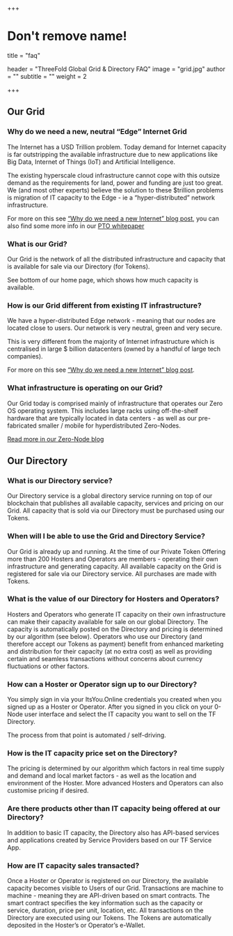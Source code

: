 +++
# Don't remove name!
title = "faq"

header = "ThreeFold Global Grid & Directory FAQ"
image = "grid.jpg"
author = ""
subtitle = ""
weight = 2

+++


## Our Grid

### Why do we need a new, neutral “Edge” Internet Grid

The Internet has a USD Trillion problem. Today demand for Internet capacity is far outstripping the available infrastructure due to new applications like Big Data, Internet of Things (IoT) and Artificial Intelligence.

The existing hyperscale cloud infrastructure cannot cope with this outsize demand as the requirements for land, power and funding are just too great. We (and most other experts) believe the solution to these $trillion problems is migration of IT capacity to the Edge - ie a “hyper-distributed” network infrastructure.

For more on this see [“Why do we need a new Internet” blog post](/information/need-for-new-neutral-internet/), you can also find some more info in our [PTO whitepaper](http://tiny.cc/tf_whitepaper_pto)

### What is our Grid?

Our Grid is the network of all the distributed infrastructure and capacity that is available for sale via our Directory (for Tokens).

See bottom of our home page, which shows how much capacity is available.

### How is our Grid different from existing IT infrastructure?

We have a hyper-distributed Edge network - meaning that our nodes are located close to users. Our network is very neutral, green and very secure.

This is very different from the majority of Internet infrastructure which is centralised in large $ billion datacenters (owned by a handful of large tech companies).

For more on this see [“Why do we need a new Internet” blog post](/information/need-for-new-neutral-internet/).

### What infrastructure is operating on our Grid?
Our Grid today is comprised mainly of infrastructure that operates our Zero OS operating system.  This includes large racks using off-the-shelf hardware that are typically located in data centers - as well as our pre-fabricated smaller / mobile  for hyperdistributed Zero-Nodes.

[Read more in our Zero-Node blog](/information/magical-zero-node/)

## Our Directory

### What is our Directory service?

Our Directory service is a global directory service running on top of our blockchain that publishes all available capacity, services and pricing on our Grid. All capacity that is sold via our Directory must be purchased using our Tokens.

### When will I be able to use the Grid and Directory Service?

Our Grid is already up and running. At the time of our Private Token Offering more than 200 Hosters and Operators are members - operating their own infrastructure and generating capacity. All available capacity on the Grid is registered for sale via our Directory service. All purchases are made with Tokens.

### What is the value of our Directory for Hosters and Operators?

Hosters and Operators who generate IT capacity on their own infrastructure can make their capacity available for sale on our global Directory.  The capacity is automatically posted on the Directory and pricing is determined by our algorithm (see below).  Operators who use our Directory (and therefore accept our Tokens as payment) benefit from enhanced marketing and distribution for their capacity (at no extra cost) as well as providing certain and seamless transactions without concerns about currency fluctuations or other factors.

### How can a Hoster or Operator sign up to our Directory?

You simply sign in via your ItsYou.Online credentials you created when you signed up as a Hoster or Operator. After you signed in you click on your 0-Node user interface and select the IT capacity you want to sell on the TF Directory.  

The process from that point is automated / self-driving.

###  How is the IT capacity price set on the Directory?

The pricing is determined by our algorithm which factors in real time supply and demand and local market factors - as well as the location and environment of the Hoster.  More advanced Hosters and Operators can also customise pricing if desired.

### Are there products other than IT capacity being offered at our Directory?

In addition to basic IT capacity, the Directory also has API-based services and applications created by Service Providers based on our TF Service App.  

### How are IT capacity sales transacted?

Once a Hoster or Operator is registered on our Directory, the available capacity becomes visible to Users of our Grid. Transactions are machine to machine - meaning they are API-driven based on smart contracts. The smart contract specifies the key information such as the capacity or service, duration, price per unit, location, etc.  All transactions on the Directory are executed using our Tokens.  The Tokens are automatically deposited in the Hoster’s or Operator’s e-Wallet.
